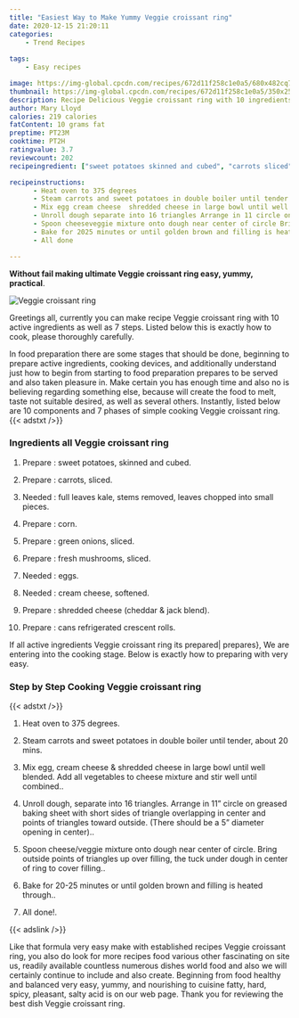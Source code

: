 ```yaml
---
title: "Easiest Way to Make Yummy Veggie croissant ring"
date: 2020-12-15 21:20:11
categories:
    - Trend Recipes
    
tags:
    - Easy recipes

image: https://img-global.cpcdn.com/recipes/672d11f258c1e0a5/680x482cq70/veggie-croissant-ring-recipe-main-photo.jpg
thumbnail: https://img-global.cpcdn.com/recipes/672d11f258c1e0a5/350x250cq70/veggie-croissant-ring-recipe-main-photo.jpg
description: Recipe Delicious Veggie croissant ring with 10 ingredients and 7 stages of easy cooking.
author: Mary Lloyd
calories: 219 calories
fatContent: 10 grams fat
preptime: PT23M
cooktime: PT2H
ratingvalue: 3.7
reviewcount: 202
recipeingredient: ["sweet potatoes skinned and cubed", "carrots sliced", "full leaves kale stems removed leaves chopped into small pieces", "corn", "green onions sliced", "fresh mushrooms sliced", "eggs", "cream cheese softened", "shredded cheese cheddar  jack blend", "cans refrigerated crescent rolls"]

recipeinstructions: 
      - Heat oven to 375 degrees 
      - Steam carrots and sweet potatoes in double boiler until tender about 20 mins 
      - Mix egg cream cheese  shredded cheese in large bowl until well blended Add all vegetables to cheese mixture and stir well until combined 
      - Unroll dough separate into 16 triangles Arrange in 11 circle on greased baking sheet with short sides of triangle overlapping in center and points of triangles toward outside There should be a 5 diameter opening in center 
      - Spoon cheeseveggie mixture onto dough near center of circle Bring outside points of triangles up over filling the tuck under dough in center of ring to cover filling 
      - Bake for 2025 minutes or until golden brown and filling is heated through 
      - All done

---
```




**Without fail making ultimate Veggie croissant ring easy, yummy, practical**. 


![Veggie croissant ring](https://img-global.cpcdn.com/recipes/672d11f258c1e0a5/680x482cq70/veggie-croissant-ring-recipe-main-photo.jpg "Veggie croissant ring")




Greetings all, currently you can make recipe Veggie croissant ring with 10 active ingredients as well as 7 steps. Listed below this is exactly how to cook, please thoroughly carefully.

In food preparation there are some stages that should be done, beginning to prepare active ingredients, cooking devices, and additionally understand just how to begin from starting to food preparation prepares to be served and also taken pleasure in. Make certain you has enough time and also no is believing regarding something else, because will create the food to melt, taste not suitable desired, as well as several others. Instantly, listed below are 10 components and 7 phases of simple cooking Veggie croissant ring.
{{< adstxt />}}

### Ingredients all Veggie croissant ring


1. Prepare  : sweet potatoes, skinned and cubed.

1. Prepare  : carrots, sliced.

1. Needed  : full leaves kale, stems removed, leaves chopped into small pieces.

1. Prepare  : corn.

1. Prepare  : green onions, sliced.

1. Prepare  : fresh mushrooms, sliced.

1. Needed  : eggs.

1. Needed  : cream cheese, softened.

1. Prepare  : shredded cheese (cheddar &amp; jack blend).

1. Prepare  : cans refrigerated crescent rolls.



If all active ingredients Veggie croissant ring its prepared| prepares}, We are entering into the cooking stage. Below is exactly how to preparing with very easy.

### Step by Step Cooking Veggie croissant ring

{{< adstxt />}}


1. Heat oven to 375 degrees.



1. Steam carrots and sweet potatoes in double boiler until tender, about 20 mins.



1. Mix egg, cream cheese &amp; shredded cheese in large bowl until well blended. Add all vegetables to cheese mixture and stir well until combined..



1. Unroll dough, separate into 16 triangles. Arrange in 11” circle on greased baking sheet with short sides of triangle overlapping in center and points of triangles toward outside. (There should be a 5” diameter opening in center)..



1. Spoon cheese/veggie mixture onto dough near center of circle. Bring outside points of triangles up over filling, the tuck under dough in center of ring to cover filling..



1. Bake for 20-25 minutes or until golden brown and filling is heated through..



1. All done!.





{{< adslink />}}

Like that formula very easy make with established recipes Veggie croissant ring, you also do look for more recipes food various other fascinating on site us, readily available countless numerous dishes world food and also we will certainly continue to include and also create. Beginning from food healthy and balanced very easy, yummy, and nourishing to cuisine fatty, hard, spicy, pleasant, salty acid is on our web page. Thank you for reviewing the best dish Veggie croissant ring.
